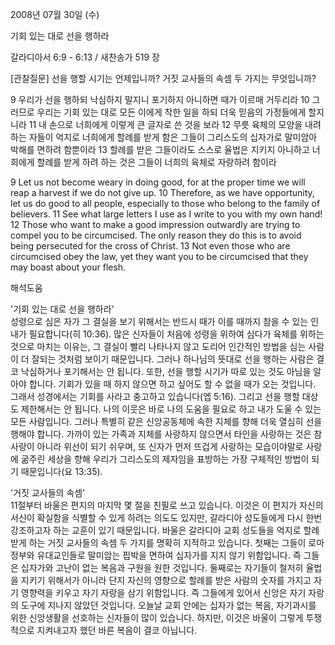 2008년 07월 30일 (수)

기회 있는 대로 선을 행하라



갈라디아서 6:9 - 6:13 / 새찬송가 519 장


[관찰질문]
선을 행할 시기는 언제입니까? 
거짓 교사들의 속셈 두 가지는 무엇입니까? 

9 우리가 선을 행하되 낙심하지 말지니 포기하지 아니하면 때가 이르매 거두리라 
10 그러므로 우리는 기회 있는 대로 모든 이에게 착한 일을 하되 더욱 믿음의 가정들에게 할지니라 
11 내 손으로 너희에게 이렇게 큰 글자로 쓴 것을 보라 
12 무릇 육체의 모양을 내려 하는 자들이 억지로 너희에게 할례를 받게 함은 그들이 그리스도의 십자가로 말미암아 박해를 면하려 함뿐이라 
13 할례를 받은 그들이라도 스스로 율법은 지키지 아니하고 너희에게 할례를 받게 하려 하는 것은 그들이 너희의 육체로 자랑하려 함이라

9 Let us not become weary in doing good, for at the proper time we will reap a harvest if we do not give up. 
10 Therefore, as we have opportunity, let us do good to all people, especially to those who belong to the family of believers. 
11 See what large letters I use as I write to you with my own hand! 
12 Those who want to make a good impression outwardly are trying to compel you to be circumcised. The only reason they do this is to avoid being persecuted for the cross of Christ. 
13 Not even those who are circumcised obey the law, yet they want you to be circumcised that they may boast about your flesh.

해석도움





'기회 있는 대로 선을 행하라'  
성령으로 심은 자가 그 결실을 보기 위해서는 반드시 때가 이를 때까지 참을 수 있는 인내가 필요합니다(히 10:36). 많은 신자들이 처음에 성령을 위하여 심다가 육체를 위하는 것으로 마치는 이유는, 그 결실이 빨리 나타나지 않고 도리어 인간적인 방법을 심는 사람이 더 잘되는 것처럼 보이기 때문입니다. 그러나 하나님의 뜻대로 선을 행하는 사람은 결코 낙심하거나 포기해서는 안 됩니다. 또한, 선을 행할 시기가 따로 있는 것도 아님을 알아야 합니다. 기회가 있을 때 하지 않으면 하고 싶어도 할 수 없을 때가 오는 것입니다. 그래서 성경에서는 기회를 사라고 충고하고 있습니다(엡 5:16). 그리고 선을 행할 대상도 제한해서는 안 됩니다. 나의 이웃은 바로 나의 도움을 필요로 하고 내가 도울 수 있는 모든 사람입니다. 그러나 특별히 같은 신앙공동체에 속한 지체를 향해 더욱 열심히 선을 행해야 합니다. 가까이 있는 가족과 지체를 사랑하지 않으면서 타인을 사랑하는 것은 참사랑이 아니라 위선이 되기 쉬우며, 또 신자가 먼저 뜨겁게 사랑하는 모습이야말로 사랑에 굶주린 세상을 향해 우리가 그리스도의 제자임을 표방하는 가장 구체적인 방법이 되기 때문입니다(요 13:35).     

'거짓 교사들의 속셈'   
11절부터 바울은 편지의 마지막 몇 절을 친필로 쓰고 있습니다. 이것은 이 편지가 자신의 서신이 확실함을 식별할 수 있게 하려는 의도도 있지만, 갈라디아 성도들에게 다시 한번 강조하고자 하는 교훈이 있기 때문입니다. 바울은 갈라디아 교회 성도들을 억지로 할례 받게 하는 거짓 교사들의 속셈 두 가지를 명확히 지적하고 있습니다. 첫째는 그들이 로마정부와 유대교인들로 말미암는 핍박을 면하여 십자가를 지지 않기 위함입니다. 즉 그들은 십자가와 고난이 없는 복음과 구원을 원한 것입니다. 둘째로는 자기들이 철저히 율법을 지키기 위해서가 아니라 단지 자신의 영향으로 할례를 받은 사람의 숫자를 가지고 자기 영향력을 키우고 자기 자랑을 삼기 위함입니다. 즉 그들에게 있어서 신앙은 자기 자랑의 도구에 지나지 않았던 것입니다. 오늘날 교회 안에는 십자가 없는 복음, 자기과시를 위한 신앙생활을 선호하는 신자들이 많이 있습니다. 하지만, 이것은 바울이 그렇게 투쟁적으로 지켜내고자 했던 바른 복음이 결코 아닙니다.